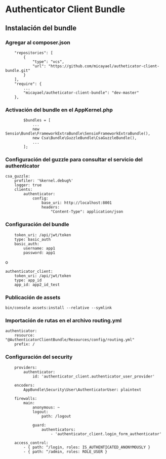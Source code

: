 Authenticator Client Bundle
===========================

Instalación del bundle
----------------------

### Agregar al composer.json
~~~
    "repositories": [
        {
            "type": "vcs",
            "url": "https://github.com/micayael/autheticator-client-bundle.git"
        }
    ],
    "require": {
        ...
        "micayael/autheticator-client-bundle": "dev-master"
    },
~~~

### Activación del bundle en el AppKernel.php

~~~
        $bundles = [
            ...
            new Sensio\Bundle\FrameworkExtraBundle\SensioFrameworkExtraBundle(),
            new Csa\Bundle\GuzzleBundle\CsaGuzzleBundle(),
            ...
        ];
~~~

### Configuración del guzzle para consultar el servicio del authenticator

~~~
csa_guzzle:
    profiler: '%kernel.debug%'
    logger: true
    clients:
        authenticator:
            config:
                base_uri: http://localhost:8001
                headers:
                    "Content-Type": application/json
~~~

### Configuración del bundle

~~~
    token_uri: /api/jwt/token
    type: basic_auth
    basic_auth:
        username: app1
        password: app1
~~~

o

~~~
authenticator_client:
    token_uri: /api/jwt/token
    type: app_id
    app_id: app2_id_test
~~~

### Publicación de assets

~~~
bin/console assets:install --relative --symlink
~~~

### Importación de rutas en el archivo routing.yml

~~~
authenticator:
    resource: "@AuthenticatorClientBundle/Resources/config/routing.yml"
    prefix: /
~~~

### Configuración del security

~~~
    providers:
        authenticator:
            id: 'authenticator_client.authenticator_user_provider'

    encoders:
        AppBundle\Security\User\AuthenticatorUser: plaintext

    firewalls:
        main:
            anonymous: ~
            logout:
                path: /logout

            guard:
                authenticators:
                    - 'authenticator_client.login_form_authenticator'

    access_control:
        - { path: ^/login, roles: IS_AUTHENTICATED_ANONYMOUSLY }
        - { path: ^/admin, roles: ROLE_USER }
~~~

